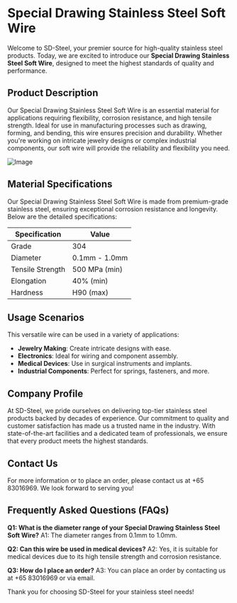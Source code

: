 # Special Drawing Stainless Steel Soft Wire

Welcome to SD-Steel, your premier source for high-quality stainless steel products. Today, we are excited to introduce our **Special Drawing Stainless Steel Soft Wire**, designed to meet the highest standards of quality and performance.

## Product Description

Our Special Drawing Stainless Steel Soft Wire is an essential material for applications requiring flexibility, corrosion resistance, and high tensile strength. Ideal for use in manufacturing processes such as drawing, forming, and bending, this wire ensures precision and durability. Whether you're working on intricate jewelry designs or complex industrial components, our soft wire will provide the reliability and flexibility you need.

![Image](https://github.com/user-attachments/assets/2567258e-e124-4816-932d-1809bd27ef0b)

## Material Specifications

Our Special Drawing Stainless Steel Soft Wire is made from premium-grade stainless steel, ensuring exceptional corrosion resistance and longevity. Below are the detailed specifications:

| Specification | Value |
|---------------|-------|
| Grade         | 304   |
| Diameter      | 0.1mm - 1.0mm |
| Tensile Strength | 500 MPa (min) |
| Elongation    | 40% (min) |
| Hardness      | H90 (max) |

## Usage Scenarios

This versatile wire can be used in a variety of applications:
- **Jewelry Making**: Create intricate designs with ease.
- **Electronics**: Ideal for wiring and component assembly.
- **Medical Devices**: Use in surgical instruments and implants.
- **Industrial Components**: Perfect for springs, fasteners, and more.

## Company Profile

At SD-Steel, we pride ourselves on delivering top-tier stainless steel products backed by decades of experience. Our commitment to quality and customer satisfaction has made us a trusted name in the industry. With state-of-the-art facilities and a dedicated team of professionals, we ensure that every product meets the highest standards.

## Contact Us

For more information or to place an order, please contact us at +65 83016969. We look forward to serving you!

## Frequently Asked Questions (FAQs)

**Q1: What is the diameter range of your Special Drawing Stainless Steel Soft Wire?**
A1: The diameter ranges from 0.1mm to 1.0mm.

**Q2: Can this wire be used in medical devices?**
A2: Yes, it is suitable for medical devices due to its high tensile strength and corrosion resistance.

**Q3: How do I place an order?**
A3: You can place an order by contacting us at +65 83016969 or via email.

Thank you for choosing SD-Steel for your stainless steel needs!